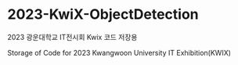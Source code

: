 # 2023-KwiX-ObjectDetection
2023 광운대학교 IT전시회 Kwix 코드 저장용

Storage of Code for 2023 Kwangwoon University IT Exhibition(KWIX)
